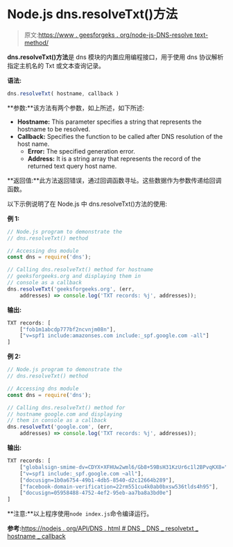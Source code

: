 # Node.js dns.resolveTxt()方法

> 原文:[https://www . geesforgeks . org/node-js-DNS-resolve text-method/](https://www.geeksforgeeks.org/node-js-dns-resolvetxt-method/)

**dns.resolveTxt()方法**是 dns 模块的内置应用编程接口，用于使用 dns 协议解析指定主机名的 Txt 或文本查询记录。

**语法:**

```js
dns.resolveTxt( hostname, callback )
```

**参数:**该方法有两个参数，如上所述，如下所述:

*   **Hostname:** This parameter specifies a string that represents the hostname to be resolved.
*   **Callback:** Specifies the function to be called after DNS resolution of the host name.
    *   **Error:** The specified generation error.
    *   **Address:** It is a string array that represents the record of the returned text query host name.

**返回值:**此方法返回错误，通过回调函数寻址。这些数据作为参数传递给回调函数。

以下示例说明了在 Node.js 中 dns.resolveTxt()方法的使用:

**例 1:**

```js
// Node.js program to demonstrate the   
// dns.resolveTxt() method

// Accessing dns module
const dns = require('dns');

// Calling dns.resolveTxt() method for hostname
// geeksforgeeks.org and displaying them in
// console as a callback
dns.resolveTxt('geeksforgeeks.org', (err, 
    addresses) => console.log('TXT records: %j', addresses));
```

**输出:**

```js
TXT records: [
    ["fob1m1abcdp777bf2ncvnjm08n"],
    ["v=spf1 include:amazonses.com include:_spf.google.com -all"]
]

```

**例 2:**

```js
// Node.js program to demonstrate the   
// dns.resolveTxt() method

// Accessing dns module
const dns = require('dns');

// Calling dns.resolveTxt() method for
// hostname google.com and displaying
// them in console as a callback
dns.resolveTxt('google.com', (err, 
    addresses) => console.log('TXT records: %j', addresses));
```

**输出:**

```js
TXT records: [
    ["globalsign-smime-dv=CDYX+XFHUw2wml6/Gb8+59BsH31KzUr6c1l2BPvqKX8="],
    ["v=spf1 include:_spf.google.com ~all"],
    ["docusign=1b0a6754-49b1-4db5-8540-d2c12664b289"],
    ["facebook-domain-verification=22rm551cu4k0ab0bxsw536tlds4h95"],
    ["docusign=05958488-4752-4ef2-95eb-aa7ba8a3bd0e"]
]

```

**注意:**以上程序使用`node index.js`命令编译运行。

**参考:**[https://nodejs . org/API/DNS . html # DNS _ DNS _ resolvetxt _ hostname _ callback](https://nodejs.org/api/dns.html#dns_dns_resolvetxt_hostname_callback)